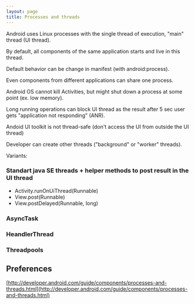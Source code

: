 ```yaml
---
layout: page
title: Processes and threads
---
```


Android uses Linux processes with the single thread of execution, "main" thread (UI thread).

By default, all components of the same application starts and live in this thread.

Default behavior can be change in manifest (with android:process).

Even components from different applications can share one process.

Android OS cannot kill Activities, but might shut down a process at some point (ex. low memory). 

Long running operations can block UI thread as the result after 5 sec user gets  "application not responding" (ANR).

Andoid UI toolkit is not thread-safe (don't access the UI from outside the UI thread)

Developer can create other threads ("background" or "worker" threads).

Variants:

### Standart java SE threads + helper methods to post result in the UI thread

* Activity.runOnUiThread(Runnable)
* View.post(Runnable)
* View.postDelayed(Runnable, long)

### AsyncTask

### HeandlerThread

### Threadpools

## Preferences

[http://developer.android.com/guide/components/processes-and-threads.html](http://developer.android.com/guide/components/processes-and-threads.html)







